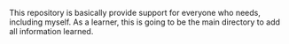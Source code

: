 This repository is basically provide support for everyone who needs, including myself. As a learner, this is going to be the main directory to add all information learned.
